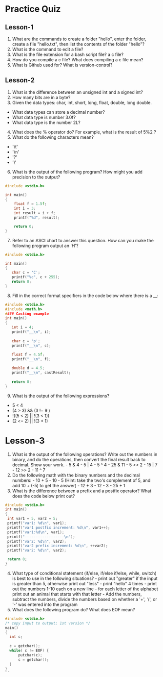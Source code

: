 # Practice Quiz
## Lesson-1

1. What are the commands to create a folder "hello", enter the folder, create a file "hello.txt", then list the contents of the folder "hello"?
2. What is the command to edit a file?
3. What is the file extension for a bash script file? a c file?
4. How do you compile a c file? What does compiling a c file mean?
5. What is Github used for? What is version-control?


## Lesson-2

1. What is the difference between an unsigned int and a signed int?
2. How many bits are in a byte?
3. Given the data types: char, int, short, long, float, double, long double.
  - What data types can store a decimal number?
  - What data type is number 3.0f?
  - What data type is the number 2L?
4. What does the % operator do? For example, what is the result of 5%2 ?
5. What do the following characters mean?
  - '\t'
  - '\n'
  - '\?'
  - '\\'
6. What is the output of the following program? How might you add precision to the output?
```c
#include <stdio.h>

int main()
{
    float f = 1.5f;
    int i = 3;
    int result = i + f;
    printf("%d", result);

    return 0;
}
```
 7. Refer to an ASCI chart to answer this question. How can you make the following program output an 'H'?
 ```c
 #include <stdio.h>

int main()
{
    char c = 'C';
    printf("%c", c + 255);
    return 0;
}
```
 8. Fill in the correct format specifiers in the code below where there is a __:
 ```c
 #include <stdio.h>
#include <math.h>
#### Casting example
int main()
{
    int i = 4;
    printf("__\n", i);
    
    char c = 'p';
    printf("__\n", c);
    
    float f = 4.5f;
    printf("__\n", f);

    double d = 4.5;
    printf("__\n", castResult);
    
    return 0;
}
```
 9. What is the output of the following expressions?
  - 5 < 4
  - (4 > 3) && (3 != 9 )
  - !((5 < 2) || !(3 < 1))
  - (2 <= 2) || !(3 < 1)
  
  
  # Lesson-3
  1. What is the output of the following operations? Write out the numbers in binary, and do the operations, then convert the final result back to decimal. Show your work.
    - 5 & 4
    - 5 | 4
    - 5 ^ 4 
    - 25 & 11
    - 5 << 2
    - 15 | 7
    - 12 >> 2
    - 11 ^ 7
   2. Do the following math with the binary numbers and the decimal numbers:
    - 10 + 5
    - 10 - 5 (Hint:  take the two's complement of 5, and add 10 + (-5) to get the answer)
    - 12 + 3
    - 12 - 3
    - 25 + 1
   3. What is the difference between a prefix and a postfix operator? What does the code below print out?
   ```c
   #include <stdio.h>
int main()
{
    int var1 = 5, var2 = 5;
    printf("var1: %d\n", var1);
    printf("var1 postfix increment: %d\n", var1++);
    printf("var1:%d\n", var1);
    printf("------------------\n");
    printf("var2: %d\n", var2);
    printf("var2 prefix increment: %d\n", ++var2);
    printf("var2: %d\n", var2);

    return 0;
}
```
  4. What type of conditional statement (if/else, if/else if/else, while, switch) is best to use in the following situations?
    - print out "greater" if the input is greater than 5, otherwise print out "less"
    - print "hello" 4 times
    - print out the numbers 1-10 each on a new line
    - for each letter of the alphabet print out an animal that starts with that letter
    - Add the numbers, subtract the numbers, divide the numbers based on whether a '+', '/', or '-' was entered into the program
  5. What does the following program do? What does EOF mean?
  ```c
  #include <stdio.h>
/* copy input to output; 1st version */
main()
{
	int c;
	
	c = getchar();
	while( c != EOF) {
		putchar(c);
		c = getchar();
	}
}
``
  
  
